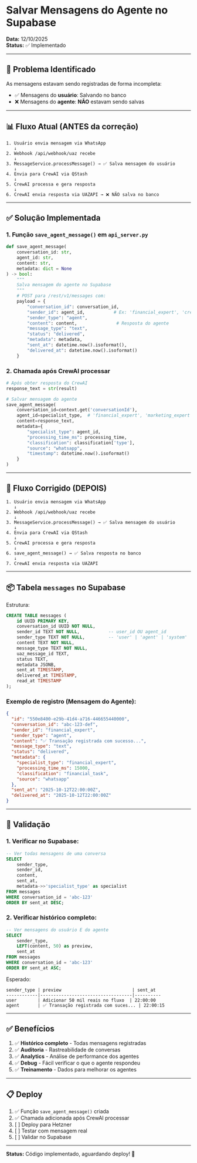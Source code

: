 # Salvar Mensagens do Agente no Supabase

**Data:** 12/10/2025  
**Status:** ✅ Implementado

---

## 🎯 Problema Identificado

As mensagens estavam sendo registradas de forma incompleta:
- ✅ Mensagens do **usuário**: Salvando no banco
- ❌ Mensagens do **agente**: **NÃO** estavam sendo salvas

---

## 📊 Fluxo Atual (ANTES da correção)

```
1. Usuário envia mensagem via WhatsApp
   ↓
2. Webhook /api/webhook/uaz recebe
   ↓
3. MessageService.processMessage() → ✅ Salva mensagem do usuário
   ↓
4. Envia para CrewAI via QStash
   ↓
5. CrewAI processa e gera resposta
   ↓
6. CrewAI envia resposta via UAZAPI → ❌ NÃO salva no banco
```

---

## ✅ Solução Implementada

### 1. Função `save_agent_message()` em `api_server.py`

```python
def save_agent_message(
    conversation_id: str,
    agent_id: str,
    content: str,
    metadata: dict = None
) -> bool:
    """
    Salva mensagem do agente no Supabase
    """
    # POST para /rest/v1/messages com:
    payload = {
        "conversation_id": conversation_id,
        "sender_id": agent_id,           # Ex: 'financial_expert', 'crewai'
        "sender_type": "agent",
        "content": content,               # Resposta do agente
        "message_type": "text",
        "status": "delivered",
        "metadata": metadata,
        "sent_at": datetime.now().isoformat(),
        "delivered_at": datetime.now().isoformat()
    }
```

### 2. Chamada após CrewAI processar

```python
# Após obter resposta do CrewAI
response_text = str(result)

# Salvar mensagem do agente
save_agent_message(
    conversation_id=context.get('conversationId'),
    agent_id=specialist_type,  # 'financial_expert', 'marketing_expert', etc
    content=response_text,
    metadata={
        "specialist_type": agent_id,
        "processing_time_ms": processing_time,
        "classification": classification['type'],
        "source": "whatsapp",
        "timestamp": datetime.now().isoformat()
    }
)
```

---

## 🔄 Fluxo Corrigido (DEPOIS)

```
1. Usuário envia mensagem via WhatsApp
   ↓
2. Webhook /api/webhook/uaz recebe
   ↓
3. MessageService.processMessage() → ✅ Salva mensagem do usuário
   ↓
4. Envia para CrewAI via QStash
   ↓
5. CrewAI processa e gera resposta
   ↓
6. save_agent_message() → ✅ Salva resposta no banco
   ↓
7. CrewAI envia resposta via UAZAPI
```

---

## 📦 Tabela `messages` no Supabase

Estrutura:
```sql
CREATE TABLE messages (
    id UUID PRIMARY KEY,
    conversation_id UUID NOT NULL,
    sender_id TEXT NOT NULL,           -- user_id OU agent_id
    sender_type TEXT NOT NULL,         -- 'user' | 'agent' | 'system'
    content TEXT NOT NULL,
    message_type TEXT NOT NULL,
    uaz_message_id TEXT,
    status TEXT,
    metadata JSONB,
    sent_at TIMESTAMP,
    delivered_at TIMESTAMP,
    read_at TIMESTAMP
);
```

### Exemplo de registro (Mensagem do Agente):
```json
{
  "id": "550e8400-e29b-41d4-a716-446655440000",
  "conversation_id": "abc-123-def",
  "sender_id": "financial_expert",
  "sender_type": "agent",
  "content": "✅ Transação registrada com sucesso...",
  "message_type": "text",
  "status": "delivered",
  "metadata": {
    "specialist_type": "financial_expert",
    "processing_time_ms": 15000,
    "classification": "financial_task",
    "source": "whatsapp"
  },
  "sent_at": "2025-10-12T22:00:00Z",
  "delivered_at": "2025-10-12T22:00:00Z"
}
```

---

## 🧪 Validação

### 1. Verificar no Supabase:

```sql
-- Ver todas mensagens de uma conversa
SELECT 
    sender_type,
    sender_id,
    content,
    sent_at,
    metadata->>'specialist_type' as specialist
FROM messages
WHERE conversation_id = 'abc-123'
ORDER BY sent_at DESC;
```

### 2. Verificar histórico completo:

```sql
-- Ver mensagens do usuário E do agente
SELECT 
    sender_type,
    LEFT(content, 50) as preview,
    sent_at
FROM messages
WHERE conversation_id = 'abc-123'
ORDER BY sent_at ASC;
```

Esperado:
```
sender_type | preview                           | sent_at
------------|-----------------------------------|----------
user        | Adicionar 50 mil reais no fluxo  | 22:00:00
agent       | ✅ Transação registrada com suces... | 22:00:15
```

---

## ✅ Benefícios

1. ✅ **Histórico completo** - Todas mensagens registradas
2. ✅ **Auditoria** - Rastreabilidade de conversas
3. ✅ **Analytics** - Análise de performance dos agentes
4. ✅ **Debug** - Fácil verificar o que o agente respondeu
5. ✅ **Treinamento** - Dados para melhorar os agentes

---

## 📋 Deploy

1. ✅ Função `save_agent_message()` criada
2. ✅ Chamada adicionada após CrewAI processar
3. [ ] Deploy para Hetzner
4. [ ] Testar com mensagem real
5. [ ] Validar no Supabase

---

**Status:** Código implementado, aguardando deploy! 🚀

